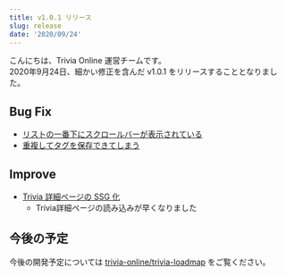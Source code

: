 ```yaml
---
title: v1.0.1 リリース
slug: release
date: '2020/09/24'
---
```

こんにちは、Trivia Online 運営チームです。  
2020年9月24日、細かい修正を含んだ v1.0.1 をリリースすることとなりました。  
## Bug Fix
- [リストの一番下にスクロールバーが表示されている](https://github.com/trivia-online/trivia-roadmap/issues/10)
- [重複してタグを保存できてしまう](https://github.com/trivia-online/trivia-roadmap/issues/1)
## Improve
- [Trivia 詳細ページの SSG 化](https://github.com/trivia-online/trivia-roadmap/issues/12)
  - Trivia詳細ページの読み込みが早くなりました

## 今後の予定
  今後の開発予定については [trivia-online/trivia-loadmap](https://github.com/trivia-online/trivia-roadmap/projects/1) をご覧ください。